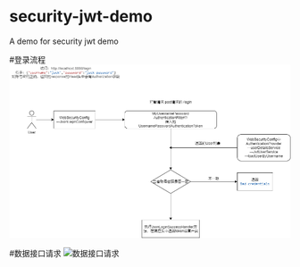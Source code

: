 # security-jwt-demo
A demo for security jwt demo

#登录流程
![登录流程](https://github.com/sivanfan/security-jwt-demo/blob/master/doc/security-jwt.png "登录流程")

#数据接口请求
![数据接口请求](https://github.com/sivanfan/security-jwt-demo/blob/master/doc/security-jwt-1.png "数据接口请求")
